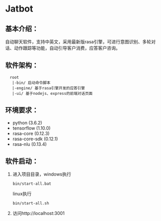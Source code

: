 # Jatbot

## 基本介绍：
  自动聊天软件，支持中英文，采用最新版rasa引擎，可进行意图识别、多轮对话、动作跟踪等功能，自动引导客户消费，应答客户咨询。

## 软件架构：

```
  root
   |-bin/ 启动命令脚本
   |-engine/ 基于rasa引擎开发的应答引擎
   |-ui/ 基于nodejs、express的前端对话页面
```
## 环境要求：
* python (3.6.2)
* tensorflow (1.10.0)
* rasa-core (0.12.3)
* rasa-core-sdk (0.12.1)
* rasa-nlu (0.13.4)

## 软件启动：
1. 进入项目目录，windows执行
    ```
    bin/start-all.bat
    ```
    linux执行
    ```
    bin/start-all.sh
    ```
2. 访问http://localhost:3001
